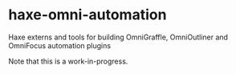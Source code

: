 # haxe-omni-automation
Haxe externs and tools for building OmniGraffle, OmniOutliner and OmniFocus automation plugins

Note that this is a work-in-progress.